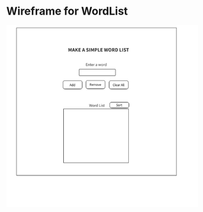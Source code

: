 # Wireframe for WordList

![wireframe](https://github.com/yildiztugba/word-list/blob/tugba/planning/wireframe-wordlist.png)

